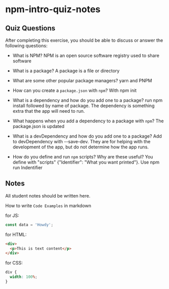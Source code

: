 # npm-intro-quiz-notes

## Quiz Questions

After completing this exercise, you should be able to discuss or answer the following questions:

- What is NPM?
  NPM is an open source software registry used to share software

- What is a package?
  A package is a file or directory

- What are some other popular package managers?
  yarn and PNPM

- How can you create a `package.json` with `npm`?
  With npm init

- What is a dependency and how do you add one to a package?
  run npm install followed by name of package. The dependency is something extra that the app will need to run.

- What happens when you add a dependency to a package with `npm`?
  The package.json is updated

- What is a devDependency and how do you add one to a package?
  Add to devDependency with --save-dev. They are for helping with the development of the app, but do not determine how the app runs.

- How do you define and run `npm` scripts? Why are these useful?
  You define with "scripts" {"Identifier": "What you want printed"}. Use npm run Indentifier

## Notes

All student notes should be written here.

How to write `Code Examples` in markdown

for JS:

```javascript
const data = 'Howdy';
```

for HTML:

```html
<div>
  <p>This is text content</p>
</div>
```

for CSS:

```css
div {
  width: 100%;
}
```
